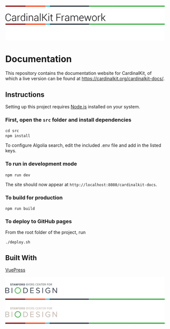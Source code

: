 ![CardinalKit Logo](https://raw.githubusercontent.com/CardinalKit/.github/main/assets/ck-header-light.png#gh-light-mode-only)
![CardinalKit Logo](https://raw.githubusercontent.com/CardinalKit/.github/main/assets/ck-header-dark.png#gh-dark-mode-only)

# Documentation

This repository contains the documentation website for CardinalKit, of which a live version can be found at https://cardinalkit.org/cardinalkit-docs/.

## Instructions

Setting up this project requires [Node.js](https://nodejs.org/) installed on your system.

### First, open the `src` folder and install dependencies
```
cd src
npm install
```
To configure Algolia search, edit the included .env file and add in the listed keys.

### To run in development mode
```
npm run dev
```

The site should now appear at `http://localhost:8080/cardinalkit-docs`.

### To build for production
```
npm run build
```

### To deploy to GitHub pages

From the root folder of the project, run

```
./deploy.sh
```

## Built With
[VuePress](https://vuepress.vuejs.org/)

![Stanford Byers Center for Biodesign Logo](https://raw.githubusercontent.com/CardinalKit/.github/main/assets/ck-footer-light.png#gh-light-mode-only)
![Stanford Byers Center for Biodesign Logo](https://raw.githubusercontent.com/CardinalKit/.github/main/assets/ck-footer-dark.png#gh-dark-mode-only)
